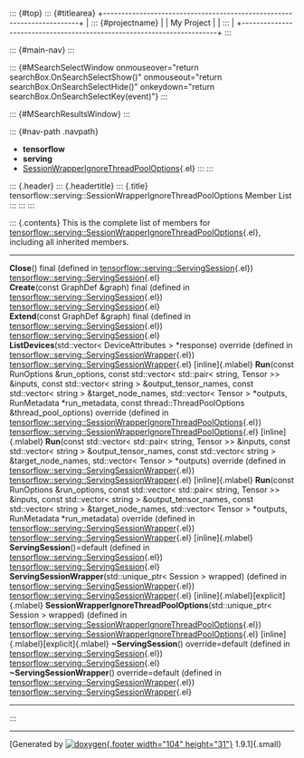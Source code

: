 ::: {#top}
::: {#titlearea}
+-----------------------------------------------------------------------+
| ::: {#projectname}                                                    |
| My Project                                                            |
| :::                                                                   |
+-----------------------------------------------------------------------+
:::

::: {#main-nav}
:::

::: {#MSearchSelectWindow onmouseover="return searchBox.OnSearchSelectShow()" onmouseout="return searchBox.OnSearchSelectHide()" onkeydown="return searchBox.OnSearchSelectKey(event)"}
:::

::: {#MSearchResultsWindow}
:::

::: {#nav-path .navpath}
-   **tensorflow**
-   **serving**
-   [SessionWrapperIgnoreThreadPoolOptions](classtensorflow_1_1serving_1_1SessionWrapperIgnoreThreadPoolOptions.html){.el}
:::
:::

::: {.header}
::: {.headertitle}
::: {.title}
tensorflow::serving::SessionWrapperIgnoreThreadPoolOptions Member List
:::
:::
:::

::: {.contents}
This is the complete list of members for
[tensorflow::serving::SessionWrapperIgnoreThreadPoolOptions](classtensorflow_1_1serving_1_1SessionWrapperIgnoreThreadPoolOptions.html){.el},
including all inherited members.

  ---------------------------------------------------------------------------------------------------------------------------------------------------------------------------------------------------------------------------------------------------------------------------------------------------------------------------------------------------------------------------------------------------------------------------------------------------------------------------------------------------------- --------------------------------------------------------------------------------------------------------------------------------------------- --------------------------------------
  **Close**() final (defined in [tensorflow::serving::ServingSession](classtensorflow_1_1serving_1_1ServingSession.html){.el})                                                                                                                                                                                                                                                                                                                                                                               [tensorflow::serving::ServingSession](classtensorflow_1_1serving_1_1ServingSession.html){.el}                                                 
  **Create**(const GraphDef &graph) final (defined in [tensorflow::serving::ServingSession](classtensorflow_1_1serving_1_1ServingSession.html){.el})                                                                                                                                                                                                                                                                                                                                                         [tensorflow::serving::ServingSession](classtensorflow_1_1serving_1_1ServingSession.html){.el}                                                 
  **Extend**(const GraphDef &graph) final (defined in [tensorflow::serving::ServingSession](classtensorflow_1_1serving_1_1ServingSession.html){.el})                                                                                                                                                                                                                                                                                                                                                         [tensorflow::serving::ServingSession](classtensorflow_1_1serving_1_1ServingSession.html){.el}                                                 
  **ListDevices**(std::vector\< DeviceAttributes \> \*response) override (defined in [tensorflow::serving::ServingSessionWrapper](classtensorflow_1_1serving_1_1ServingSessionWrapper.html){.el})                                                                                                                                                                                                                                                                                                            [tensorflow::serving::ServingSessionWrapper](classtensorflow_1_1serving_1_1ServingSessionWrapper.html){.el}                                   [inline]{.mlabel}
  **Run**(const RunOptions &run\_options, const std::vector\< std::pair\< string, Tensor \>\> &inputs, const std::vector\< string \> &output\_tensor\_names, const std::vector\< string \> &target\_node\_names, std::vector\< Tensor \> \*outputs, RunMetadata \*run\_metadata, const thread::ThreadPoolOptions &thread\_pool\_options) override (defined in [tensorflow::serving::SessionWrapperIgnoreThreadPoolOptions](classtensorflow_1_1serving_1_1SessionWrapperIgnoreThreadPoolOptions.html){.el})   [tensorflow::serving::SessionWrapperIgnoreThreadPoolOptions](classtensorflow_1_1serving_1_1SessionWrapperIgnoreThreadPoolOptions.html){.el}   [inline]{.mlabel}
  **Run**(const std::vector\< std::pair\< string, Tensor \>\> &inputs, const std::vector\< string \> &output\_tensor\_names, const std::vector\< string \> &target\_node\_names, std::vector\< Tensor \> \*outputs) override (defined in [tensorflow::serving::ServingSessionWrapper](classtensorflow_1_1serving_1_1ServingSessionWrapper.html){.el})                                                                                                                                                        [tensorflow::serving::ServingSessionWrapper](classtensorflow_1_1serving_1_1ServingSessionWrapper.html){.el}                                   [inline]{.mlabel}
  **Run**(const RunOptions &run\_options, const std::vector\< std::pair\< string, Tensor \>\> &inputs, const std::vector\< string \> &output\_tensor\_names, const std::vector\< string \> &target\_node\_names, std::vector\< Tensor \> \*outputs, RunMetadata \*run\_metadata) override (defined in [tensorflow::serving::ServingSessionWrapper](classtensorflow_1_1serving_1_1ServingSessionWrapper.html){.el})                                                                                           [tensorflow::serving::ServingSessionWrapper](classtensorflow_1_1serving_1_1ServingSessionWrapper.html){.el}                                   [inline]{.mlabel}
  **ServingSession**()=default (defined in [tensorflow::serving::ServingSession](classtensorflow_1_1serving_1_1ServingSession.html){.el})                                                                                                                                                                                                                                                                                                                                                                    [tensorflow::serving::ServingSession](classtensorflow_1_1serving_1_1ServingSession.html){.el}                                                 
  **ServingSessionWrapper**(std::unique\_ptr\< Session \> wrapped) (defined in [tensorflow::serving::ServingSessionWrapper](classtensorflow_1_1serving_1_1ServingSessionWrapper.html){.el})                                                                                                                                                                                                                                                                                                                  [tensorflow::serving::ServingSessionWrapper](classtensorflow_1_1serving_1_1ServingSessionWrapper.html){.el}                                   [inline]{.mlabel}[explicit]{.mlabel}
  **SessionWrapperIgnoreThreadPoolOptions**(std::unique\_ptr\< Session \> wrapped) (defined in [tensorflow::serving::SessionWrapperIgnoreThreadPoolOptions](classtensorflow_1_1serving_1_1SessionWrapperIgnoreThreadPoolOptions.html){.el})                                                                                                                                                                                                                                                                  [tensorflow::serving::SessionWrapperIgnoreThreadPoolOptions](classtensorflow_1_1serving_1_1SessionWrapperIgnoreThreadPoolOptions.html){.el}   [inline]{.mlabel}[explicit]{.mlabel}
  **\~ServingSession**() override=default (defined in [tensorflow::serving::ServingSession](classtensorflow_1_1serving_1_1ServingSession.html){.el})                                                                                                                                                                                                                                                                                                                                                         [tensorflow::serving::ServingSession](classtensorflow_1_1serving_1_1ServingSession.html){.el}                                                 
  **\~ServingSessionWrapper**() override=default (defined in [tensorflow::serving::ServingSessionWrapper](classtensorflow_1_1serving_1_1ServingSessionWrapper.html){.el})                                                                                                                                                                                                                                                                                                                                    [tensorflow::serving::ServingSessionWrapper](classtensorflow_1_1serving_1_1ServingSessionWrapper.html){.el}                                   
  ---------------------------------------------------------------------------------------------------------------------------------------------------------------------------------------------------------------------------------------------------------------------------------------------------------------------------------------------------------------------------------------------------------------------------------------------------------------------------------------------------------- --------------------------------------------------------------------------------------------------------------------------------------------- --------------------------------------
:::

------------------------------------------------------------------------

[Generated by [![doxygen](doxygen.svg){.footer width="104"
height="31"}](https://www.doxygen.org/index.html) 1.9.1]{.small}
